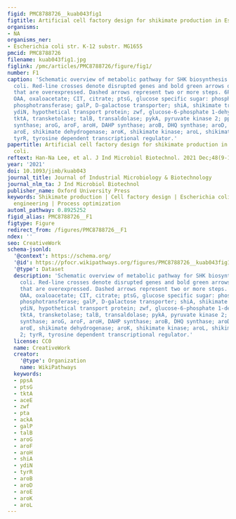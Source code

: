 ```yaml
---
figid: PMC8788726__kuab043fig1
figtitle: Artificial cell factory design for shikimate production in Escherichia coli
organisms:
- NA
organisms_ner:
- Escherichia coli str. K-12 substr. MG1655
pmcid: PMC8788726
filename: kuab043fig1.jpg
figlink: /pmc/articles/PMC8788726/figure/fig1/
number: F1
caption: 'Schematic overview of metabolic pathway for SHK biosynthesis in Escherichia
  coli. Red-line crosses denote disrupted genes and bold green arrows denote steps
  that are overexpressed. Dashed arrows represent two or more steps. 6PGNL, 6-phosphogluconolactone;
  OAA, oxaloacetate; CIT, citrate; ptsG, glucose specific sugar: phosphoenolpyruvate
  phosphotransferase; galP, D-galactose transporter; shiA, shikimate transporter;
  ydiN, hypothetical transport protein; zwf, glucose-6-phosphate 1-dehydrogenase;
  tktA, transketolase; talB, transaldolase; pykA, pyruvate kinase 2; ppsA, phosphoenolpyruvate
  synthase; aroG, aroF, aroH, DAHP synthase; aroB, DHQ synthase; aroD, DHQ dehydratase;
  aroE, shikimate dehydrogenase; aroK, shikimate kinase; aroL, shikimate kinase 2;
  tyrR, tyrosine dependent transcriptional regulator.'
papertitle: Artificial cell factory design for shikimate production in Escherichia
  coli.
reftext: Han-Na Lee, et al. J Ind Microbiol Biotechnol. 2021 Dec;48(9-10):kuab043.
year: '2021'
doi: 10.1093/jimb/kuab043
journal_title: Journal of Industrial Microbiology & Biotechnology
journal_nlm_ta: J Ind Microbiol Biotechnol
publisher_name: Oxford University Press
keywords: Shikimate production | Cell factory design | Escherichia coli | Metabolic
  engineering | Process optimization
automl_pathway: 0.8925252
figid_alias: PMC8788726__F1
figtype: Figure
redirect_from: /figures/PMC8788726__F1
ndex: ''
seo: CreativeWork
schema-jsonld:
  '@context': https://schema.org/
  '@id': https://pfocr.wikipathways.org/figures/PMC8788726__kuab043fig1.html
  '@type': Dataset
  description: 'Schematic overview of metabolic pathway for SHK biosynthesis in Escherichia
    coli. Red-line crosses denote disrupted genes and bold green arrows denote steps
    that are overexpressed. Dashed arrows represent two or more steps. 6PGNL, 6-phosphogluconolactone;
    OAA, oxaloacetate; CIT, citrate; ptsG, glucose specific sugar: phosphoenolpyruvate
    phosphotransferase; galP, D-galactose transporter; shiA, shikimate transporter;
    ydiN, hypothetical transport protein; zwf, glucose-6-phosphate 1-dehydrogenase;
    tktA, transketolase; talB, transaldolase; pykA, pyruvate kinase 2; ppsA, phosphoenolpyruvate
    synthase; aroG, aroF, aroH, DAHP synthase; aroB, DHQ synthase; aroD, DHQ dehydratase;
    aroE, shikimate dehydrogenase; aroK, shikimate kinase; aroL, shikimate kinase
    2; tyrR, tyrosine dependent transcriptional regulator.'
  license: CC0
  name: CreativeWork
  creator:
    '@type': Organization
    name: WikiPathways
  keywords:
  - ppsA
  - ptsG
  - tktA
  - aceE
  - zwf
  - pta
  - ackA
  - galP
  - talB
  - aroG
  - aroF
  - aroH
  - shiA
  - ydiN
  - tyrR
  - aroB
  - aroD
  - aroE
  - aroK
  - aroL
---
```

